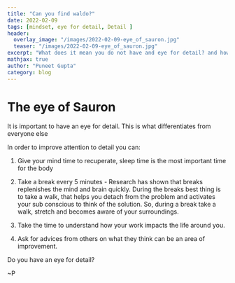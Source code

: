 ```yaml
---
title: "Can you find waldo?"
date: 2022-02-09
tags: [mindset, eye for detail, Detail ]
header:
  overlay_image: "/images/2022-02-09-eye_of_sauron.jpg"
  teaser: "/images/2022-02-09-eye_of_sauron.jpg"
excerpt: "What does it mean you do not have and eye for detail? and how to develop one?"
mathjax: true
author: "Puneet Gupta"
category: blog
---
```


# The eye of Sauron

It is important to have an eye for detail. This is what differentiates from everyone else

In order to improve attention to detail you can:

1. Give your mind time to recuperate, sleep time is the most important time for the body

2. Take a break every 5 minutes - Research has shown that breaks replenishes the mind and brain quickly. During the breaks best thing is to take a walk, that helps you detach from the problem and activates your sub conscious to think of the solution. So, during a break take a walk, stretch and becomes aware of your surroundings.

3. Take the time to understand how your work impacts the life around you.

4. Ask for advices from others on what they think can be an area of improvement.


Do you have an eye for detail?

~P
